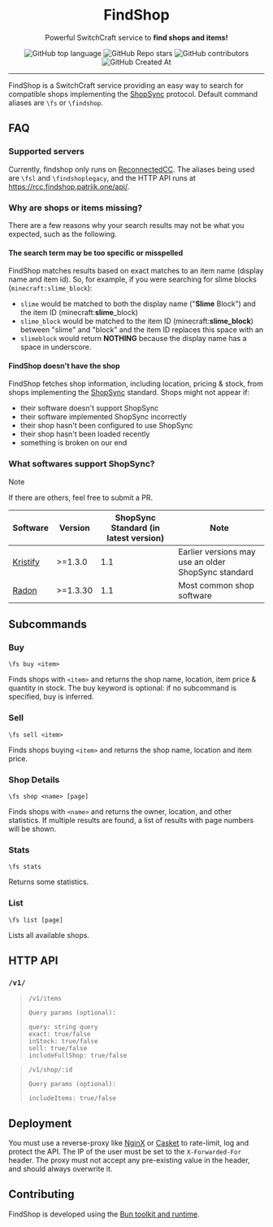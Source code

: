 <h1 align="center"> FindShop </h1>
<p align="center">Powerful SwitchCraft service to <strong>find shops and items!</strong></p>

<p align="center">
  <img alt="GitHub top language" src="https://img.shields.io/github/languages/top/Erb3/FindShop?style=flat-square">
  <img alt="GitHub Repo stars" src="https://img.shields.io/github/stars/Erb3/FindShop?style=flat-square">
  <img alt="GitHub contributors" src="https://img.shields.io/github/contributors/Erb3/FindShop?style=flat-square">
  <img alt="GitHub Created At" src="https://img.shields.io/github/created-at/Erb3/FindShop?style=flat-square">
</p>

<hr>

FindShop is a SwitchCraft service providing an easy way to search for compatible
shops implementing the [ShopSync] protocol. Default command aliases are `\fs` or `\findshop`.

## FAQ

### Supported servers

Currently, findshop only runs on [ReconnectedCC](https://reconnected.cc/). The aliases being used are `\fsl` and `\findshoplegacy`, and the HTTP API runs at https://rcc.findshop.patriik.one/api/.

### Why are shops or items missing?

There are a few reasons why your search results may not be what you expected,
such as the following.

#### The search term may be too specific or misspelled

FindShop matches results based on exact matches to an item name (display name
and item id). So, for example, if you were searching for slime blocks
(`minecraft:slime_block`):

- `slime` would be matched to both the display name ("**Slime** Block") and the
  item ID (minecraft:**slime**\_block)
- `slime_block` would be matched to the item ID (minecraft:**slime_block**)
  between "slime" and "block" and the item ID replaces this space with an
- `slimeblock` would return **NOTHING** because the display name has a space in
  underscore.

#### FindShop doesn't have the shop

FindShop fetches shop information, including location, pricing & stock, from
shops implementing the [ShopSync] standard. Shops might not appear if:

- their software doesn't support ShopSync
- their software implemented ShopSync incorrectly
- their shop hasn't been configured to use ShopSync
- their shop hasn't been loaded recently
- something is broken on our end

### What softwares support ShopSync?

> [!NOTE]
> If there are others, feel free to submit a PR.

| Software                                         | Version  | ShopSync Standard (in latest version) | Note                                                |
| ------------------------------------------------ | -------- | ------------------------------------- | --------------------------------------------------- |
| [Kristify](https://github.com/Kristify/Kristify) | >=1.3.0  | 1.1                                   | Earlier versions may use an older ShopSync standard |
| [Radon](https://github.com/Allymonies/Radon)     | >=1.3.30 | 1.1                                   | Most common shop software                           |

## Subcommands

### Buy

```chat
\fs buy <item>
```

Finds shops with `<item>` and returns the shop name, location, item price &
quantity in stock. The buy keyword is optional: if no subcommand is specified,
buy is inferred.

### Sell

```chat
\fs sell <item>
```

Finds shops buying `<item>` and returns the shop name, location and item price.

### Shop Details

```chat
\fs shop <name> [page]
```

Finds shops with `<name>` and returns the owner, location, and other statistics.
If multiple results are found, a list of results with page numbers will be
shown.

### Stats

```chat
\fs stats
```

Returns some statistics.

### List

```chat
\fs list [page]
```

Lists all available shops.

## HTTP API

### `/v1/`
> `/v1/items`
> ```
> Query params (optional):
>
> query: string query
> exact: true/false
> inStock: true/false
> sell: true/false
> includeFullShop: true/false
> ```

> `/v1/shop/:id`
> ```
> Query params (optional):
>
> includeItems: true/false
> ```

## Deployment

You must use a reverse-proxy like [NginX](https://nginx.org/) or
[Casket](https://docs.casketserver.com/) to rate-limit, log and protect the API.
The IP of the user must be set to the `X-Forwarded-For` header. The proxy must
not accept any pre-existing value in the header, and should always overwrite it.

## Contributing

FindShop is developed using the [Bun toolkit and runtime](https://bun.sh).

[ShopSync]: https://p.sc3.io/7Ae4KxgzAM
